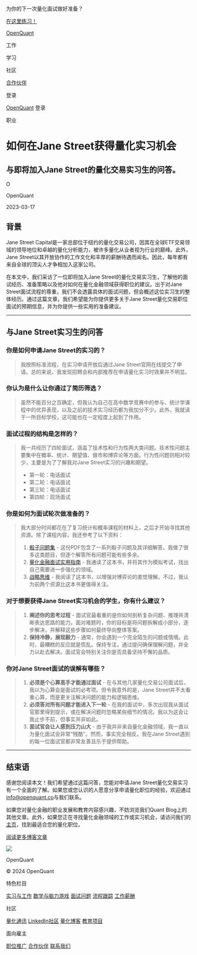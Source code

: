 为你的下一次量化面试做好准备？

[在这里练习！](https://openquant.co/questions)

[OpenQuant](https://openquant.co/)

工作

学习

社区

[合作伙伴](https://openquant.co/partners)

登录

[OpenQuant](https://openquant.co/) 登录

职业

# 如何在Jane Street获得量化实习机会

## 与即将加入Jane Street的量化交易实习生的问答。

O

OpenQuant

2023-03-17

## 背景

Jane Street Capital是一家总部位于纽约的量化交易公司，因其在全球ETF交易领域的领导地位和卓越的量化分析能力，被许多量化从业者视为行业的巅峰。此外，Jane Street以其开放协作的工作文化和丰厚的薪酬待遇而闻名。因此，每年都有来自全球的顶尖人才争相加入这家公司。

在本文中，我们采访了一位即将加入Jane Street的量化交易实习生，了解他的面试经历、准备策略以及他对如何在量化金融领域获得职位的建议。出于对Jane Street面试流程的尊重，我们不会透露具体的面试问题，但会概述这位实习生的整体经历。通过这篇文章，我们希望能为你提供更多关于Jane Street量化交易职位面试的预期信息，并为你提供一些实用的准备建议。

* * *

## 与Jane Street实习生的问答

### 你是如何申请Jane Street的实习的？

> 我按照标准流程，在实习申请开放后通过Jane Street官网在线提交了申请。总的来说，我发现招聘会和内部推荐在申请量化实习时效果并不明显。

### 你认为是什么让你通过了简历筛选？
> 虽然不能百分之百确定，但我认为自己在高中数学竞赛中的参与、统计学课程中的优异表现，以及之前的技术实习经历都为我加分不少。此外，我就读于一所目标学校，这可能也在一定程度上起到了作用。

### 面试过程的结构是怎样的？

> 我一共经历了四轮面试，涵盖了技术性和行为性两大类问题。技术性问题主要集中在概率、统计、期望值、做市和博弈论等方面。行为性问题则相对较少，主要是为了了解我对Jane Street实习的兴趣和期望。
>
> - 第一轮：电话面试
> - 第二轮：电话面试
> - 第三轮：电话面试
> - 第四轮：现场面试

### 你是如何为面试轮次做准备的？

> 我大部分时间都花在了复习统计和概率课程的材料上，之后才开始寻找其他资源。除了课程内容，我还参考了以下资料：
>
> 1. [骰子问题集](https://www.madandmoonly.com/doctormatt/mathematics/dice1.pdf) \- 这份PDF包含了一系列骰子问题及其详细解答。我做了很多这类题目，但逐个解答所有问题可能有些多余。
> 2. [量化金融面试实用指南](https://a.co/d/8Vw14HB) \- 我通读了这本书，并将其作为模拟考试，找出自己需要进一步强化的领域。
> 3. [战略思维](https://a.co/d/6ExdKsf) \- 我阅读了这本书，以增强对博弈论的直觉理解。不过，我认为前两个资源比这本书更值得关注。

### 对于想要获得Jane Street实习机会的学生，你有什么建议？
> 1. **阐述你的思考过程** \- 面试官最看重的是你如何剖析复杂问题、推理并清晰表达思路的能力。面对难题时，你的目标是将问题拆解成小部分，逐步解决，并解释这些步骤如何最终导向整体答案。
> 2. **保持冷静，展现毅力** \- 通常，你会遇到一个完全陌生的问题或情境。此时，最糟糕的反应就是慌乱。保持专注，通过提问确保理解问题，并全力以赴去解决。面试官会特别关注你是否具备坚持不懈的品质。

### 你对Jane Street面试的误解有哪些？

> 1. **必须是个心算高手才能通过面试** \- 在与其他几家量化交易公司面试后，我以为心算会是面试的必考项。但令我意外的是，Jane Street并不太看重心算，而是更关注解决问题的能力和逻辑思维。
> 2. **必须答对所有问题才能进入下一轮** \- 在我的面试中，多次出现我从面试官那里得到提示，或在解决问题时忽略某些细节的情况。我以为这会让我止步不前，但事实并非如此。
> 3. **面试官会让人感到压力山大** \- 由于我并非来自量化金融领域，我一直以为量化面试会非常“残酷”。然而，事实完全相反。我在Jane Street遇到的每一位面试官都非常友善且乐于提供帮助。

* * *

## 结束语
感谢您阅读本文！我们希望通过这篇问答，您能对申请Jane Street量化交易实习有一个全面的了解。如果您或您认识的人愿意分享申请量化职位的经验，欢迎通过[info@openquant.co](mailto:info@openquant.co?subject=Quant%20Interview%20Experience%20at%20?)与我们联系。

如果您对量化金融的职业发展和教育内容感兴趣，不妨浏览我们Quant Blog上的其他文章。此外，如果您正在寻找量化金融领域的工作或实习机会，请访问我们的[主页](https://openquant.co/)，找到最适合您的量化职位。

[阅读更多博客文章](https://openquant.co/blog)

![](https://openquant.co/favicon.ico)

OpenQuant

© 2024 OpenQuant

特色栏目

[实习与工作](https://openquant.co/) [数学与脑力游戏](https://openquant.co/math-game) [面试问题](https://openquant.co/questions) [流程跟踪](https://openquant.co/process-tracking) [工作薪酬](https://openquant.co/salaries)

社区

[量化通讯](https://openquant.substack.com/) [LinkedIn社区](https://www.linkedin.com/company/open-quant) [量化博客](https://openquant.co/blog) [教育项目](https://openquant.co/education)

面向雇主

[职位推广](https://openquant.co/employers) [合作伙伴](https://openquant.co/employers) [联系我们](mailto:info@openquant.co)

